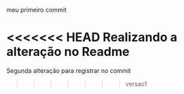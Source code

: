 meu primeiro commit

<<<<<<< HEAD
Realizando a alteração no Readme
=======

Segunda alteração para registrar no commit
>>>>>>> versao1
